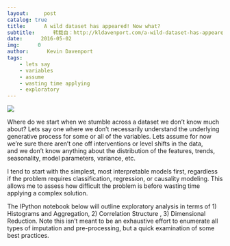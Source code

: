 ```yaml
---
layout:     post
catalog: true
title:      A wild dataset has appeared! Now what?
subtitle:      转载自：http://kldavenport.com/a-wild-dataset-has-appeared-now-what/
date:      2016-05-02
img:      0
author:      Kevin Davenport
tags:
    - lets say
    - variables
    - assume
    - wasting time applying
    - exploratory
---
```


![](http://34.211.1.181/wp-content/uploads/2016/05/wilddata.gif)


Where do we start when we stumble across a dataset we don’t know much about? Lets say one where we don’t necessarily understand the underlying generative process for some or all of the variables. Lets assume for now we’re sure there aren’t one off interventions or level shifts in the data, and we don’t know anything about the distribution of the features, trends, seasonality, model parameters, variance, etc.

I tend to start with the simplest, most interpretable models first, regardless if the problem requires classification, regression, or causality modeling. This allows me to assess how difficult the problem is before wasting time applying a complex solution.

The IPython notebook below will outline exploratory analysis in terms of 1) Histograms and Aggregation, 2) Correlation Structure , 3) Dimensional Reduction. Note this isn’t meant to be an exhaustive effort to enumerate all types of imputation and pre-processing, but a quick examination of some best practices.
